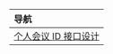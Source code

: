| 导航                             |
| :------------------------------- |
| [个人会议 ID 接口设计](./pmi.md) |
